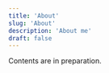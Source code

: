 ```yaml
---
title: 'About'
slug: 'About'
description: 'About me'
draft: false
---
```


Contents are in preparation.
